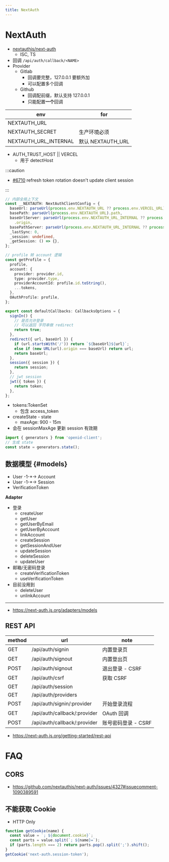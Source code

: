 ```yaml
---
title: NextAuth
---
```


# NextAuth

- [nextauthjs/next-auth](https://github.com/nextauthjs/next-auth)
  - ISC, TS
- 回调 `/api/auth/callback/<NAME>`
- Provider
  - Gitlab
    - 回调要完整，127.0.0.1 要额外加
    - 可以配置多个回调
  - Github
    - 回调配前缀，默认支持 127.0.0.1
    - 只能配置**一个**回调

| env                   | for               |
| --------------------- | ----------------- |
| NEXTAUTH_URL          |
| NEXTAUTH_SECRET       | 生产环境必须      |
| NEXTAUTH_URL_INTERNAL | 默认 NEXTAUTH_URL |

- AUTH_TRUST_HOST || VERCEL
  - 用于 detectHost

:::caution

- [#6710](https://github.com/nextauthjs/next-auth/issues/6710)
  refresh token rotation doesn't update client session

:::

```ts
// 内部全局上下文
const __NEXTAUTH: NextAuthClientConfig = {
  baseUrl: parseUrl(process.env.NEXTAUTH_URL ?? process.env.VERCEL_URL).origin,
  basePath: parseUrl(process.env.NEXTAUTH_URL).path,
  baseUrlServer: parseUrl(process.env.NEXTAUTH_URL_INTERNAL ?? process.env.NEXTAUTH_URL ?? process.env.VERCEL_URL)
    .origin,
  basePathServer: parseUrl(process.env.NEXTAUTH_URL_INTERNAL ?? process.env.NEXTAUTH_URL).path,
  _lastSync: 0,
  _session: undefined,
  _getSession: () => {},
};

// profile 转 account 逻辑
const getProfile = {
  profile,
  account: {
    provider: provider.id,
    type: provider.type,
    providerAccountId: profile.id.toString(),
    ...tokens,
  },
  OAuthProfile: profile,
};

export const defaultCallbacks: CallbacksOptions = {
  signIn() {
    // 是否允许登录
    // 可以返回 字符串做 redirect
    return true;
  },
  redirect({ url, baseUrl }) {
    if (url.startsWith('/')) return `${baseUrl}${url}`;
    else if (new URL(url).origin === baseUrl) return url;
    return baseUrl;
  },
  session({ session }) {
    return session;
  },
  // jwt session
  jwt({ token }) {
    return token;
  },
};
```

- tokens:TokenSet
  - 包含 access_token
- createState - state
  - maxAge: 900 - 15m
- 会在 sessionMaxAge 更新 session 有效期

```ts
import { generators } from 'openid-client';
// 生成 state
const state = generators.state();
```

## 数据模型 {#models}

- User -1-\*-> Account
- User -1-\*-> Session
- VerificationToken

**Adapter**

- 登录
  - createUser
  - getUser
  - getUserByEmail
  - getUserByAccount
  - linkAccount
  - createSession
  - getSessionAndUser
  - updateSession
  - deleteSession
  - updateUser
- 邮箱/无密码登录
  - createVerificationToken
  - useVerificationToken
- 目前没用到
  - deleteUser
  - unlinkAccount

---

- https://next-auth.js.org/adapters/models

## REST API

| method | url                          | note                |
| ------ | ---------------------------- | ------------------- |
| GET    | /api/auth/signin             | 内置登录页          |
| GET    | /api/auth/signout            | 内置登出页          |
| POST   | /api/auth/signout            | 退出登录 - CSRF     |
| GET    | /api/auth/csrf               | 获取 CSRF           |
| GET    | /api/auth/session            |
| GET    | /api/auth/providers          |
| POST   | /api/auth/signin/:provider   | 开始登录流程        |
| GET    | /api/auth/callback/:provider | OAuth 回调          |
| POST   | /api/auth/callback/:provider | 账号密码登录 - CSRF |

- https://next-auth.js.org/getting-started/rest-api

# FAQ

## CORS

- https://github.com/nextauthjs/next-auth/issues/4327#issuecomment-1090389591

## 不能获取 Cookie

- HTTP Only

```js
function getCookie(name) {
  const value = `; ${document.cookie}`;
  const parts = value.split(`; ${name}=`);
  if (parts.length === 2) return parts.pop().split(';').shift();
}
getCookie('next-auth.session-token');
```
